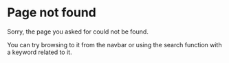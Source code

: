 # Page not found

Sorry, the page you asked for could not be found.

You can try browsing to it from the navbar or
using the search function with a keyword related to it.

